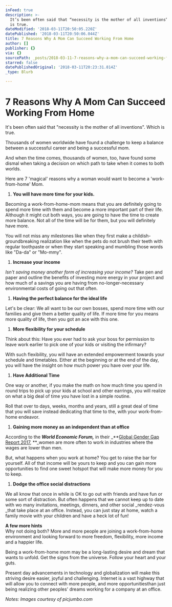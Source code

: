 ```yaml
---
inFeed: true
description: >-
  It’s been often said that “necessity is the mother of all inventions”. Which
  is true.
dateModified: '2018-03-11T20:50:05.220Z'
datePublished: '2018-03-11T20:50:06.044Z'
title: 7 Reasons Why A Mom Can Succeed Working From Home
author: []
publisher: {}
via: {}
sourcePath: _posts/2018-03-11-7-reasons-why-a-mom-can-succeed-working-from-home.md
starred: false
datePublishedOriginal: '2018-03-11T20:23:31.814Z'
_type: Blurb

---
```

# **7 Reasons Why A Mom Can Succeed Working From Home**

It's been often said that "necessity is the mother of all inventions". Which is true.

Thousands of women worldwide have found a challenge to keep a balance between a successful career and being a successful mom.

And when the time comes, thousands of women, too, have found some dismal when taking a decision on which path to take when it comes to both worlds.

Here are 7 'magical' reasons why a woman would want to become a 'work-from-home' Mom.

1. **You will have more time for your kids.**

Becoming a work-from-home-mom means that you are definitely going to spend more time with them and become a more important part of their life. Although it might cut both ways, you are going to have the time to create more balance. Not all of the time will be for them, but you will definitely have more.

You will not miss any milestones like when they first make a childish-groundbreaking realization like when the pets do not brush their teeth with regular toothpaste or when they start speaking and mumbling those words like "Da-da" or "Mo-mmy".

1. **Increase your income**

_Isn't saving money another form of increasing your income?_ Take pen and paper and outline the benefits of investing more energy in your project and how much of a savings you are having from no-longer-necessary environmental costs of going out that often.

1. **Having the perfect balance for the ideal life**

Let's be clear: We all want to be our own bosses, spend more time with our families and give them a better quality of life. If more time for you means more quality of life, then you got an ace with this one.

1. **More flexibility for your schedule**

Think about this: Have you ever had to ask your boss for permission to leave work earlier to pick one of your kids or visiting the infirmary?

With such flexibility, you will have an extended empowerment towards your schedule and timetables. Either at the beginning or at the end of the day, you will have the insight on how much power you have over your life.

1. **Have Additional Time**

One way or another, if you make the math on how much time you spend in round trips to pick up your kids at school and other earrings, you will realize on what a big deal of time you have lost in a simple routine.

Roll that over to days, weeks, months and years, still a great deal of time that you will save instead dedicating that time to the, with your work-from-home endeavor.

1. **Gaining more money as an independent than at office**

According to the _**World Economic Forum,**_ in their _**[Global Gender Gap Report 2017][0], **_women are more often to work in industries where the wages are lower than men.

But, what happens when you work at home? You get to raise the bar for yourself. All of that income will be yours to keep and you can gain more opportunities to find one sweet hotspot that will make more money for you to keep.

1. **Dodge the office social distractions**

We all know that once in while is OK to go out with friends and have fun or some sort of distraction. But often happens that we cannot keep up to date with wo many invitations, meetings, dinners, and other social _rendez-vous _that take place at an office. Instead, you can just stay at home, watch a family movie with your children and have a heck lot of fun!

**A few more hints**  
Why not doing both? More and more people are joining a work-from-home environment and looking forward to more freedom, flexibility, more income and a happier life.

Being a work-from-home mom may be a long-lasting desire and dream that wants to unfold. Get the signs from the universe. Follow your heart and your guts.

Present day advancements in technology and globalization will make this striving desire easier, joyful and challenging. Internet is a vast highway that will allow you to connect with more people, and more opportunitiesthan just being realizing other peoples' dreams working for a company at an office.

_Notes: Images courtesy of picjumbo.com_

[0]: http://reports.weforum.org/global-gender-gap-report-2017/ "Global Gender Gap Report 2017"